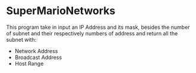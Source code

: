 # SuperMarioNetworks

This program take in input an IP Address and its mask, besides the number of subnet and their respectively numbers of address and return all the subnet with:
  - Network Address
  - Broadcast Address 
  - Host Range 

